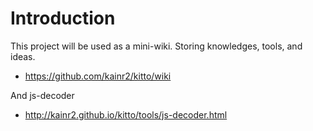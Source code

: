 # Introduction

This project will be used as a mini-wiki.  Storing knowledges, tools, and ideas.
+ https://github.com/kainr2/kitto/wiki

And js-decoder
+ http://kainr2.github.io/kitto/tools/js-decoder.html
